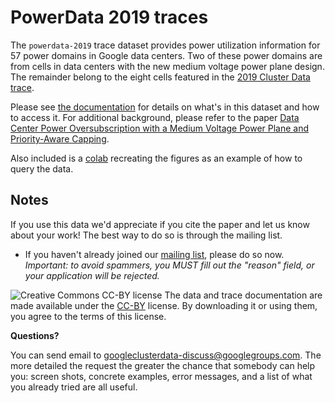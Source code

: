 # PowerData 2019 traces

The `powerdata-2019` trace dataset provides power utilization information for 57
power domains in Google data centers. Two of these power domains are from cells
in data centers with the new medium voltage power plane design. The remainder
belong to the eight cells featured in the
[2019 Cluster Data trace](ClusterData2019.md).

Please see [the documentation](power_trace_documentation.pdf) for details on
what's in this dataset and how to access it. For additional background, please
refer to the paper [Data Center Power Oversubscription with a Medium Voltage
Power Plane and Priority-Aware
Capping](https://research.google/pubs/data-center-power-oversubscription-with-a-medium-voltage-power-plane-and-priority-aware-capping/).

Also included is a [colab](power_trace_analysis_colab.ipynb) recreating the
figures as an example of how to query the data.

## Notes

If you use this data we'd appreciate if you cite the paper and let us know about
your work! The best way to do so is through the mailing list.

*   If you haven't already joined our
    [mailing list](https://groups.google.com/forum/#!forum/googleclusterdata-discuss),
    please do so now. *Important: to avoid spammers, you MUST fill out the
    "reason" field, or your application will be rejected.*

![Creative Commons CC-BY license](https://i.creativecommons.org/l/by/4.0/88x31.png)
The data and trace documentation are made available under the
[CC-BY](https://creativecommons.org/licenses/by/4.0/) license. By downloading it
or using them, you agree to the terms of this license.

**Questions?**

You can send email to googleclusterdata-discuss@googlegroups.com. The more
detailed the request the greater the chance that somebody can help you: screen
shots, concrete examples, error messages, and a list of what you already tried
are all useful.
